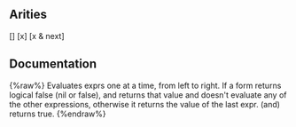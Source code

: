 ## Arities
[]
[x]
[x & next]

## Documentation
{%raw%}
Evaluates exprs one at a time, from left to right. If a form
  returns logical false (nil or false), and returns that value and
  doesn't evaluate any of the other expressions, otherwise it returns
  the value of the last expr. (and) returns true.
{%endraw%}
